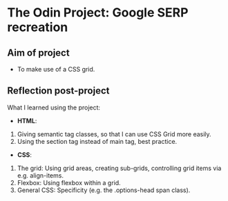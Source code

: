 # The Odin Project: Google SERP recreation

## Aim of project
- To make use of a CSS grid.

## Reflection post-project

What I learned using the project:

- **HTML**: 
1. Giving semantic tag classes, so that I can use CSS Grid more easily.
2. Using the section tag instead of main tag, best practice.

- **CSS**: 
1. The grid: Using grid areas, creating sub-grids, controlling grid items via e.g. align-items.
2. Flexbox: Using flexbox within a grid.
3. General CSS: Specificity (e.g. the .options-head span class).

